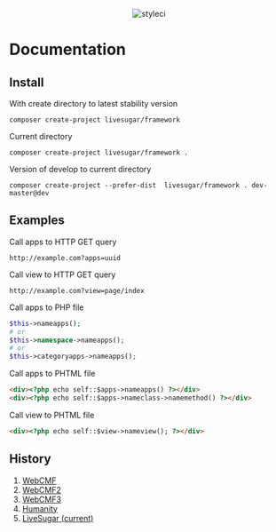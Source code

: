 <p align="center">
<img src="https://github.styleci.io/repos/7548986/shield?style=plastic&branch=5.1" alt="styleci">
</p>

# Documentation

## Install

With create directory to latest stability version 
```
composer create-project livesugar/framework
```

Current directory
```
composer create-project livesugar/framework .
```

Version of develop to current directory
```
composer create-project --prefer-dist  livesugar/framework . dev-master@dev
```

## Examples

Call apps to HTTP GET query
```
http://example.com?apps=uuid
```

Call view to HTTP GET query
```
http://example.com?view=page/index
```

Call apps to PHP file
```php
$this->nameapps();
# or 
$this->namespace->nameapps();
# or
$this->categoryapps->nameapps();
```

Call apps to PHTML file
```html
<div><?php echo self::$apps->nameapps() ?></div>
<div><?php echo self::$apps->nameclass->namemethod() ?></div>
```
Call view to PHTML file
```html
<div><?php echo self::$view->nameview(); ?></div>
```

## History
1. [WebCMF](https://github.com/xezzus/webcmf)
2. [WebCMF2](https://github.com/xezzus/webcmf2)
3. [WebCMF3](https://github.com/xezzus/webcmf3)
4. [Humanity](https://github.com/xezzus/humanity)
5. [LiveSugar (current)](https://github.com/LiveSugar/framework)
